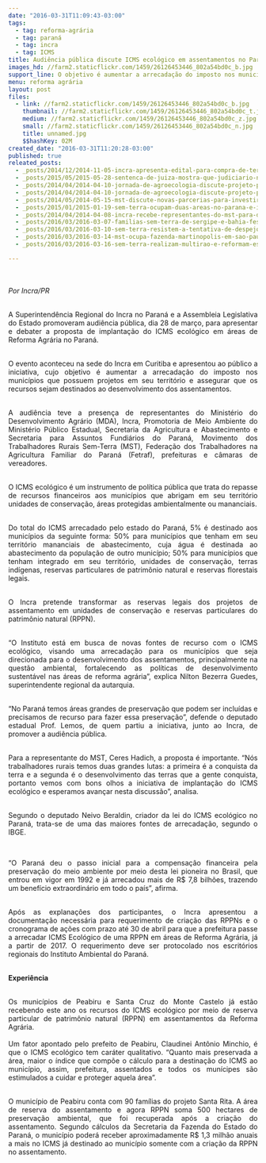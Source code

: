 ```yaml
---
date: "2016-03-31T11:09:43-03:00"
tags:
  - tag: reforma-agrária
  - tag: paraná
  - tag: incra
  - tag: ICMS
title: Audiência pública discute ICMS ecológico em assentamentos no Paraná
images_hd: //farm2.staticflickr.com/1459/26126453446_802a54bd0c_b.jpg
support_line: O objetivo é aumentar a arrecadação do imposto nos municípios que possuem projetos em seu território e assegurar que os recursos sejam destinados ao desenvolvimento dos assentamentos.
menu: reforma agrária
layout: post
files:
  - link: //farm2.staticflickr.com/1459/26126453446_802a54bd0c_b.jpg
    thumbnail: //farm2.staticflickr.com/1459/26126453446_802a54bd0c_t.jpg
    medium: //farm2.staticflickr.com/1459/26126453446_802a54bd0c_z.jpg
    small: //farm2.staticflickr.com/1459/26126453446_802a54bd0c_n.jpg
    title: unnamed.jpg
    $$hashKey: 02M
created_date: "2016-03-31T11:20:28-03:00"
published: true
releated_posts:
  - _posts/2014/12/2014-11-05-incra-apresenta-edital-para-compra-de-terras-no-parana.md
  - _posts/2015/05/2015-05-28-sentenca-de-juiza-mostra-que-judiciario-nao-e-feito-apenas-de-moros-e-mendes.md
  - _posts/2014/04/2014-04-10-jornada-de-agroecologia-discute-projeto-popular-e-soberano-para-a-agricultura.md
  - _posts/2014/04/2014-04-10-jornada-de-agroecologia-discute-projeto-popular-e-soberano-para-a-agricultura.md-e
  - _posts/2014/05/2014-05-15-mst-discute-novas-parcerias-para-investir-em-assentamentos-no-parana.md
  - _posts/2015/01/2015-01-19-sem-terra-ocupam-duas-areas-no-parana-e-intensificam-a-luta-pela-terra.md
  - _posts/2014/04/2014-04-08-incra-recebe-representantes-do-mst-para-discutir-reforma-agraria-no-parana.md
  - _posts/2016/03/2016-03-07-familias-sem-terra-de-sergipe-e-bahia-festejam-emissao-de-posse.md
  - _posts/2016/03/2016-03-10-sem-terra-resistem-a-tentativa-de-despejo-em-mg.md
  - _posts/2016/03/2016-03-14-mst-ocupa-fazenda-martinopolis-em-sao-paulo.md
  - _posts/2016/03/2016-03-16-sem-terra-realizam-multirao-e-reformam-escola-itinerante-no-parana.md

---
```

<p style="text-align: justify;"><br />
<br />
<em>Por Incra/PR</em></p>

<p style="text-align: justify;"><br />
A Superintend&ecirc;ncia Regional do Incra no Paran&aacute; e a Assembleia Legislativa do Estado promoveram audi&ecirc;ncia p&uacute;blica, dia 28 de mar&ccedil;o, para apresentar e debater a proposta de implanta&ccedil;&atilde;o do ICMS ecol&oacute;gico em &aacute;reas de Reforma Agr&aacute;ria no Paran&aacute;.</p>

<p style="text-align: justify;"><br />
O evento aconteceu na sede do Incra em Curitiba e apresentou ao p&uacute;blico a iniciativa, cujo objetivo &eacute; aumentar a arrecada&ccedil;&atilde;o do imposto nos munic&iacute;pios que possuem projetos em seu territ&oacute;rio e assegurar que os recursos sejam destinados ao desenvolvimento dos assentamentos.</p>

<p style="text-align: justify;"><br />
A audi&ecirc;ncia teve a presen&ccedil;a de representantes do Minist&eacute;rio do Desenvolvimento Agr&aacute;rio (MDA), Incra, Promotoria de Meio Ambiente do Minist&eacute;rio P&uacute;blico Estadual, Secretaria da Agricultura e Abastecimento e Secretaria para Assuntos Fundi&aacute;rios do Paran&aacute;, Movimento dos Trabalhadores Rurais Sem-Terra (MST), Federa&ccedil;&atilde;o dos Trabalhadores na Agricultura Familiar do Paran&aacute; (Fetraf), prefeituras e c&acirc;maras de vereadores.</p>

<p style="text-align: justify;"><br />
O ICMS ecol&oacute;gico &eacute; um instrumento de pol&iacute;tica p&uacute;blica que trata do repasse de recursos financeiros aos munic&iacute;pios que abrigam em seu territ&oacute;rio unidades de conserva&ccedil;&atilde;o, &aacute;reas protegidas ambientalmente ou mananciais.</p>

<p style="text-align: justify;"><br />
Do total do ICMS arrecadado pelo estado do Paran&aacute;, 5% &eacute; destinado aos munic&iacute;pios da seguinte forma: 50% para munic&iacute;pios que tenham em seu territ&oacute;rio mananciais de abastecimento, cuja &aacute;gua &eacute; destinada ao abastecimento da popula&ccedil;&atilde;o de outro munic&iacute;pio; 50% para munic&iacute;pios que tenham integrado em seu territ&oacute;rio, unidades de conserva&ccedil;&atilde;o, terras ind&iacute;genas, reservas particulares de patrim&ocirc;nio natural e reservas florestais legais.</p>

<p style="text-align: justify;"><br />
O Incra pretende transformar as reservas legais dos projetos de assentamento em unidades de conserva&ccedil;&atilde;o e reservas particulares do patrim&ocirc;nio natural (RPPN).</p>

<p style="text-align: justify;"><br />
&ldquo;O Instituto est&aacute; em busca de novas fontes de recurso com o ICMS ecol&oacute;gico, visando uma arrecada&ccedil;&atilde;o para os munic&iacute;pios que seja direcionada para o desenvolvimento dos assentamentos, principalmente na quest&atilde;o ambiental, fortalecendo as pol&iacute;ticas de desenvolvimento sustent&aacute;vel nas &aacute;reas de reforma agr&aacute;ria&rdquo;, explica Nilton Bezerra Guedes, superintendente regional da autarquia.</p>

<p style="text-align: justify;"><br />
&ldquo;No Paran&aacute; temos &aacute;reas grandes de preserva&ccedil;&atilde;o que podem ser inclu&iacute;das e precisamos de recurso para fazer essa preserva&ccedil;&atilde;o&rdquo;, defende o deputado estadual Prof. Lemos, de quem partiu a iniciativa, junto ao Incra, de promover a audi&ecirc;ncia p&uacute;blica.</p>

<p style="text-align: justify;"><br />
Para a representante do MST, Ceres Hadich, a proposta &eacute; importante. &ldquo;N&oacute;s trabalhadores rurais temos duas grandes lutas: a primeira &eacute; a conquista da terra e a segunda &eacute; o desenvolvimento das terras que a gente conquista, portanto vemos com bons olhos a iniciativa de implanta&ccedil;&atilde;o do ICMS ecol&oacute;gico e esperamos avan&ccedil;ar nesta discuss&atilde;o&rdquo;, analisa.</p>

<p style="text-align: justify;"><br />
Segundo o deputado Neivo Beraldin, criador da lei do ICMS ecol&oacute;gico no Paran&aacute;, trata-se de uma das maiores fontes de arrecada&ccedil;&atilde;o, segundo o IBGE.</p>

<p style="text-align: justify;">&nbsp;</p>

<p style="text-align: justify;">&ldquo;O Paran&aacute; deu o passo inicial para a compensa&ccedil;&atilde;o financeira pela preserva&ccedil;&atilde;o do meio ambiente por meio desta lei pioneira no Brasil, que entrou em vigor em 1992 e j&aacute; arrecadou mais de R$ 7,8 bilh&otilde;es, trazendo um benef&iacute;cio extraordin&aacute;rio em todo o pa&iacute;s&rdquo;, afirma.</p>

<p style="text-align: justify;"><br />
Ap&oacute;s as explana&ccedil;&otilde;es dos participantes, o Incra apresentou a documenta&ccedil;&atilde;o necess&aacute;ria para requerimento de cria&ccedil;&atilde;o das RPPNs e o cronograma de a&ccedil;&otilde;es com prazo at&eacute; 30 de abril para que a prefeitura passe a arrecadar ICMS Ecol&oacute;gico de uma RPPN em &aacute;reas de Reforma Agr&aacute;ria, j&aacute; a partir de 2017. O requerimento deve ser protocolado nos escrit&oacute;rios regionais do Instituto Ambiental do Paran&aacute;.</p>

<p style="text-align: justify;"><br />
<strong>Experi&ecirc;ncia</strong></p>

<p style="text-align: justify;"><br />
Os munic&iacute;pios de Peabiru e Santa Cruz do Monte Castelo j&aacute; est&atilde;o recebendo este ano os recursos do ICMS ecol&oacute;gico por meio de reserva particular de patrim&ocirc;nio natural (RPPN) em assentamentos da Reforma Agr&aacute;ria.<br />
<br />
Um fator apontado pelo prefeito de Peabiru, Claudinei Ant&ocirc;nio Minchio, &eacute; que o ICMS ecol&oacute;gico tem car&aacute;ter qualitativo. &ldquo;Quanto mais preservada a &aacute;rea, maior o &iacute;ndice que comp&otilde;e o c&aacute;lculo para a destina&ccedil;&atilde;o do ICMS ao munic&iacute;pio, assim, prefeitura, assentados e todos os mun&iacute;cipes s&atilde;o estimulados a cuidar e proteger aquela &aacute;rea&rdquo;.</p>

<p style="text-align: justify;"><br />
O munic&iacute;pio de Peabiru conta com 90 fam&iacute;lias do projeto Santa Rita. A &aacute;rea de reserva do assentamento e agora RPPN soma 500 hectares de preserva&ccedil;&atilde;o ambiental, que foi recuperada ap&oacute;s a cria&ccedil;&atilde;o do assentamento. Segundo c&aacute;lculos da Secretaria da Fazenda do Estado do Paran&aacute;, o munic&iacute;pio poder&aacute; receber aproximadamente R$ 1,3 milh&atilde;o anuais a mais no ICMS j&aacute; destinado ao munic&iacute;pio somente com a cria&ccedil;&atilde;o da RPPN no assentamento.</p>
